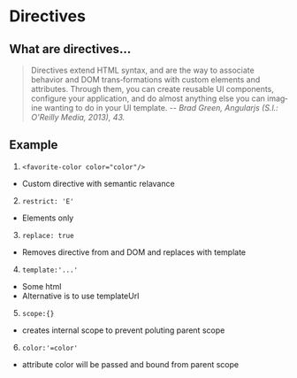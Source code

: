 Directives
==========

What are directives...
----------------------

> Directives extend HTML syntax, and are the way to associate 
> behavior and DOM trans‐formations with custom elements and 
> attributes. Through them, you can create reusable UI
> components, configure your application, and do almost 
> anything else you can imag‐ine wanting to do in your UI 
> template.
> -- <cite> Brad Green, Angularjs (S.l.: O'Reilly Media, 2013), 43.

Example
-------
1. `<favorite-color color="color"/>`
  * Custom directive with semantic relavance
2. `restrict: 'E'`
  * Elements only
3. `replace: true`
  * Removes directive from and DOM and replaces with template
4. `template:'...'`
  * Some html
  * Alternative is to use templateUrl
5. `scope:{}`
  * creates internal scope to prevent poluting parent scope
6. `color:'=color'`
  * attribute color will be passed and bound from parent scope
